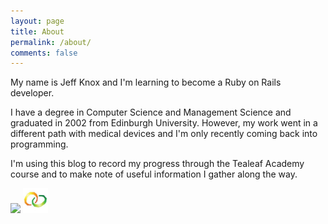 ```yaml
---
layout: page
title: About
permalink: /about/
comments: false
---
```


My name is Jeff Knox and I'm learning to become a Ruby on Rails developer.

I have a degree in Computer Science and Management Science and graduated in 2002 from Edinburgh University. However, my work went in a different path with medical devices and I'm only recently coming back into programming.

I'm using this blog to record my progress through the Tealeaf Academy course and to make note of useful information I gather along the way.

<img height='40px' src='https://projecteuler.net/profile/knoxjeffrey.png' />
<img height='40px' src='/media/baby_steps_award.png' alt='Baby Steps' title='Baby Steps'/>


